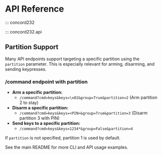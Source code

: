 # API Reference

::: concord232

::: concord232.api

## Partition Support

Many API endpoints support targeting a specific partition using the `partition` parameter. This is especially relevant for arming, disarming, and sending keypresses.

### /command endpoint with partition

- **Arm a specific partition:**
  - `/command?cmd=keys&keys=\x02&group=True&partition=2`  (Arm partition 2 to stay)
- **Disarm a specific partition:**
  - `/command?cmd=keys&keys=<PIN>&group=True&partition=3`  (Disarm partition 3 with PIN)
- **Send keys to a specific partition:**
  - `/command?cmd=keys&keys=1234*&group=False&partition=4`

If `partition` is not specified, partition 1 is used by default.

See the main README for more CLI and API usage examples.
